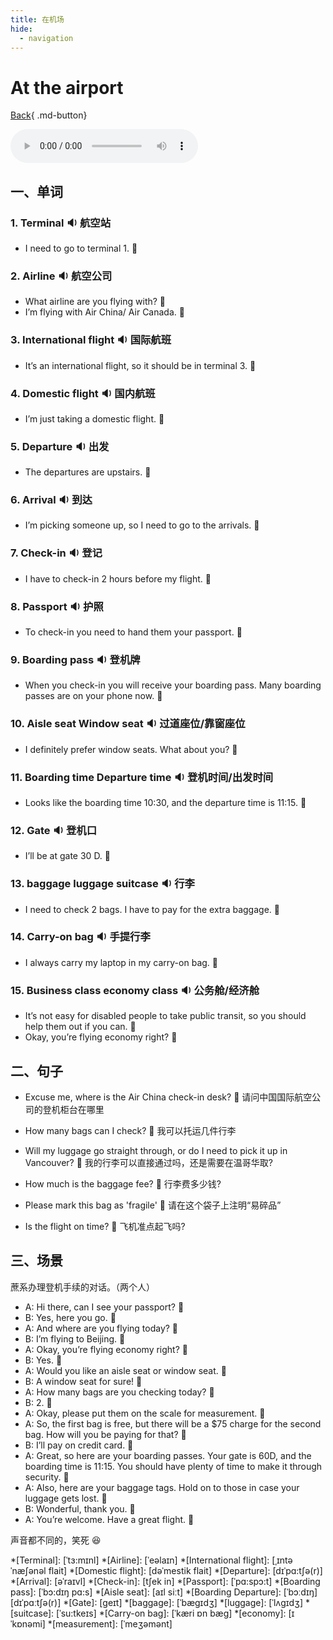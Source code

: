 ```yaml
---
title: 在机场
hide:
  - navigation
---
```


# At the airport

[Back](/english/#二英语课堂){ .md-button}

<audio controls="controls">
  <source src="https://file.cdn.shafish.cn/english/%E5%9C%A8%E6%9C%BA%E5%9C%BA.mp3" type="audio/mpeg">
Your browser does not support the audio element.
</audio>

## 一、单词

### 1. <span id="english">Terminal <span class="point">:sound:</span></span> 航空站

- <span id="english">I need to go to terminal 1. <span class="point">:speech_balloon:</span></span>

###  2. <span id="english">Airline <span class="point">:sound:</span></span> 航空公司

- <span id="english">What airline are you flying with? <span class="point">:speech_balloon:</span></span>
- <span id="english">I’m flying with Air China/ Air Canada. <span class="point">:speech_balloon:</span></span>

### 3. <span id="english">International flight <span class="point">:sound:</span></span> 国际航班

- <span id="english">It’s an international flight, so it should be in terminal 3. <span class="point">:speech_balloon:</span></span>

### 4. <span id="english">Domestic flight <span class="point">:sound:</span></span> 国内航班

- <span id="english">I’m just taking a domestic flight. <span class="point">:speech_balloon:</span></span>

### 5. <span id="english">Departure <span class="point">:sound:</span></span> 出发

- <span id="english">The departures are upstairs.  <span class="point">:speech_balloon:</span></span>

### 6. <span id="english">Arrival <span class="point">:sound:</span></span> 到达

- <span id="english">I’m picking someone up, so I need to go to the arrivals.  <span class="point">:speech_balloon:</span></span>

### 7. <span id="english">Check-in <span class="point">:sound:</span></span> 登记

- <span id="english">I have to check-in 2 hours before my flight. <span class="point">:speech_balloon:</span></span>

### 8. <span id="english">Passport <span class="point">:sound:</span></span> 护照

- <span id="english">To check-in you need to hand them your passport.  <span class="point">:speech_balloon:</span></span>

### 9. <span id="english">Boarding pass <span class="point">:sound:</span></span> 登机牌

- <span id="english">When you check-in you will receive your boarding pass. Many boarding passes are on your phone now. <span class="point">:speech_balloon:</span></span>

### 10. <span id="english">Aisle seat Window seat <span class="point">:sound:</span></span> 过道座位/靠窗座位

- <span id="english">I definitely prefer window seats. What about you? <span class="point">:speech_balloon:</span></span>

### 11. <span id="english">Boarding time  Departure time <span class="point">:sound:</span></span> 登机时间/出发时间

- <span id="english">Looks like the boarding time 10:30, and the departure time is 11:15.  <span class="point">:speech_balloon:</span></span>

### 12. <span id="english">Gate <span class="point">:sound:</span></span> 登机口

- <span id="english">I’ll be at gate 30 D. <span class="point">:speech_balloon:</span></span>

### 13. <span id="english">baggage luggage suitcase <span class="point">:sound:</span></span> 行李

- <span id="english">I need to check 2 bags. I have to pay for the extra baggage. <span class="point">:speech_balloon:</span></span>

### 14. <span id="english">Carry-on bag <span class="point">:sound:</span></span> 手提行李

- <span id="english">I always carry my laptop in my carry-on bag. <span class="point">:speech_balloon:</span></span>

### 15. <span id="english">Business class economy class <span class="point">:sound:</span></span> 公务舱/经济舱

- <span id="english">It’s not easy for disabled people to take public transit, so you should help them out if you can. <span class="point">:speech_balloon:</span></span>
- <span id="english">Okay, you’re flying economy right? <span class="point">:speech_balloon:</span></span>

## 二、句子

- <span id="english">Excuse me, where is the Air China check-in desk? <span class="point">:speech_balloon:</span></span> 请问中国国际航空公司的登机柜台在哪里

- <span id="english">How many bags can I check? <span class="point">:speech_balloon:</span></span> 我可以托运几件行李

- <span id="english">Will my luggage go straight through, or do I need to pick it up in Vancouver? <span class="point">:speech_balloon:</span></span> 我的行李可以直接通过吗，还是需要在温哥华取?

- <span id="english">How much is the baggage fee? <span class="point">:speech_balloon:</span></span> 行李费多少钱?

- <span id="english">Please mark this bag as 'fragile' <span class="point">:speech_balloon:</span></span> 请在这个袋子上注明“易碎品”

- <span id="english">Is the flight on time? <span class="point">:speech_balloon:</span></span> 飞机准点起飞吗?

## 三、场景

蔗系办理登机手续的对话。（两个人）

- A: <span id="english">Hi there, can I see your passport? <span class="point">:speech_balloon:</span></span>
- B: <span id="british">Yes, here you go. <span class="point">:speech_balloon:</span></span>
- A: <span id="english">And where are you flying today? <span class="point">:speech_balloon:</span></span>
- B: <span id="british">I’m flying to Beijing. <span class="point">:speech_balloon:</span></span>
- A: <span id="english">Okay, you’re flying economy right? <span class="point">:speech_balloon:</span></span>
- B: <span id="british">Yes. <span class="point">:speech_balloon:</span></span>
- A: <span id="english">Would you like an aisle seat or window seat. <span class="point">:speech_balloon:</span></span>
- B: <span id="british">A window seat for sure! <span class="point">:speech_balloon:</span></span>
- A: <span id="english">How many bags are you checking today? <span class="point">:speech_balloon:</span></span>
- B: <span id="british">2. <span class="point">:speech_balloon:</span></span>
- A: <span id="english">Okay, please put them on the scale for measurement. <span class="point">:speech_balloon:</span></span>
- A: <span id="english">So, the first bag is free, but there will be a $75 charge for the second bag. How will you be paying for that? <span class="point">:speech_balloon:</span></span>
- B: <span id="british">I’ll pay on credit card. <span class="point">:speech_balloon:</span></span>
- A: <span id="english">Great, so here are your boarding passes. Your gate is 60D, and the boarding time is 11:15. You should have plenty of time to make it through security.  <span class="point">:speech_balloon:</span></span>
- A: <span id="english">Also, here are your baggage tags. Hold on to those in case your luggage gets lost. <span class="point">:speech_balloon:</span></span>
- B: <span id="british">Wonderful, thank you. <span class="point">:speech_balloon:</span></span>
- A: <span id="english">You’re welcome. Have a great flight. <span class="point">:speech_balloon:</span></span>

声音都不同的，笑死 :laughing:

*[Terminal]: [ˈtɜ:mɪnl]
*[Airline]: [ˈeəlaɪn]
*[International flight]: [ˌɪntəˈnæʃənəl flait]
*[Domestic flight]: [dəˈmestik flait]
*[Departure]: [dɪˈpɑ:tʃə(r)]
*[Arrival]: [əˈraɪvl]
*[Check-in]: [tʃek in]
*[Passport]: [ˈpɑ:spɔ:t]
*[Boarding pass]: [ˈbɔ:dɪŋ pɑ:s]
*[Aisle seat]: [aɪl siːt]
*[Boarding Departure]: [ˈbɔːdɪŋ] [dɪˈpɑːtʃə(r)]
*[Gate]: [geɪt]
*[baggage]: [ˈbægɪdʒ]
*[luggage]: [ˈlʌgɪdʒ]
*[suitcase]: [ˈsu:tkeɪs]
*[Carry-on bag]: [ˈkæri ɒn bæɡ]
*[economy]: [ɪˈkɒnəmi]
*[measurement]: [ˈmeʒəmənt]